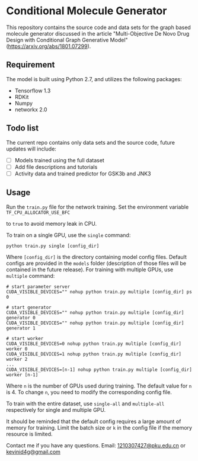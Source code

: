 # Conditional Molecule Generator
This repository contains the source code and data sets for the graph based molecule generator discussed in the article "Multi-Objective De Novo Drug Design with Conditional Graph Generative Model" (https://arxiv.org/abs/1801.07299).

## Requirement

The model is built using Python 2.7, and utilizes the following packages:

- Tensorflow 1.3
- RDKit
- Numpy
- networkx 2.0

## Todo list

The current repo contains only data sets and the source code, future updates will include:

- [ ] Models trained using the full dataset
- [ ] Add file descriptions and tutorials
- [ ] Activity data and trained predictor for GSK3b and JNK3

## Usage

Run the `train.py` file for the network training. Set the environment variable `TF_CPU_ALLOCATOR_USE_BFC`

to `true` to avoid memory leak in CPU. 

To train on a single GPU, use the `single` command:

```shell
python train.py single [config_dir]
```

Where `[config_dir]` is the directory containing model config files. Default configs are provided in the `models` folder (description of those files will be contained in the future release). For training with multiple GPUs, use `multiple` command:

```shell
# start parameter server
CUDA_VISIBLE_DEVICES="" nohup python train.py multiple [config_dir] ps 0

# start generator
CUDA_VISIBLE_DEVICES="" nohup python train.py multiple [config_dir] generator 0
CUDA_VISIBLE_DEVICES="" nohup python train.py multiple [config_dir] generator 1

# start worker
CUDA_VISIBLE_DEVICES=0 nohup python train.py multiple [config_dir] worker 0
CUDA_VISIBLE_DEVICES=1 nohup python train.py multiple [config_dir] worker 2
...
CUDA_VISIBLE_DEVICES=[n-1] nohup python train.py multiple [config_dir] worker [n-1]
```

Where `n` is the number of GPUs used during training. The default value for `n` is 4. To change `n`,  you need to modify the corresponding config file.

To train with the entire dataset, use `single-all` and `multiple-all` respectively for single and multiple GPU.

It should be reminded that the default config requires a large amount of memory for training. Limit the batch size or `k` in the config file if the memory resource is limited.

Contact me if you have any questions.
Email: 1210307427@pku.edu.cn or kevinid4g@gmail.com



